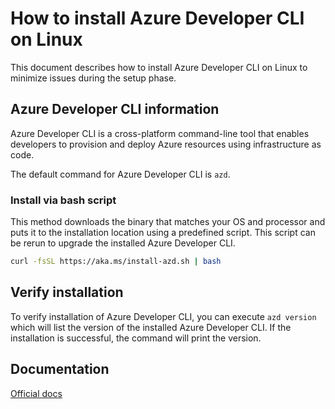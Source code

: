 # How to install Azure Developer CLI on Linux

This document describes how to install Azure Developer CLI on Linux to minimize issues during the setup phase.

## Azure Developer CLI information

Azure Developer CLI is a cross-platform command-line tool that enables developers to provision and deploy Azure resources using infrastructure as code.

The default command for Azure Developer CLI is `azd`.

### Install via bash script

This method downloads the binary that matches your OS and processor and puts it to the installation location using a predefined script. This script can be rerun to upgrade the installed Azure Developer CLI.

```bash
curl -fsSL https://aka.ms/install-azd.sh | bash
```

## Verify installation

To verify installation of Azure Developer CLI, you can execute `azd version` which will list the version of the installed Azure Developer CLI. If the installation is successful, the command will print the version.

## Documentation

[Official docs](https://learn.microsoft.com/azure/developer/azure-developer-cli/)
